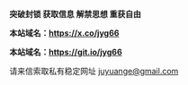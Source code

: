 **突破封锁 获取信息 解禁思想 重获自由**

 **本站域名：https://x.co/jyg66**

 **本站域名：https://git.io/jyg66**

请来信索取私有稳定网址
juyuange@gmail.com